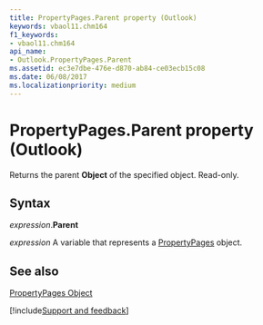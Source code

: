 ```yaml
---
title: PropertyPages.Parent property (Outlook)
keywords: vbaol11.chm164
f1_keywords:
- vbaol11.chm164
api_name:
- Outlook.PropertyPages.Parent
ms.assetid: ec3e7dbe-476e-d870-ab84-ce03ecb15c08
ms.date: 06/08/2017
ms.localizationpriority: medium
---
```



# PropertyPages.Parent property (Outlook)

Returns the parent **Object** of the specified object. Read-only.


## Syntax

_expression_.**Parent**

_expression_ A variable that represents a [PropertyPages](Outlook.PropertyPages.md) object.


## See also


[PropertyPages Object](Outlook.PropertyPages.md)

[!include[Support and feedback](~/includes/feedback-boilerplate.md)]